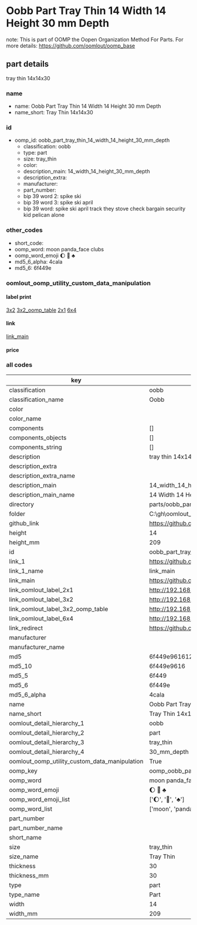 # Oobb Part Tray Thin 14 Width 14 Height 30 mm Depth  

note: This is part of OOMP the Oopen Organization Method For Parts. For more details: https://github.com/oomlout/oomp_base

##  part details
  



tray thin 14x14x30



### name
* name: Oobb Part Tray Thin 14 Width 14 Height 30 mm Depth
* name_short: Tray Thin 14x14x30 
### id
* oomp_id: oobb_part_tray_thin_14_width_14_height_30_mm_depth
  * classification: oobb
  * type: part
  * size: tray_thin
  * color: 
  * description_main: 14_width_14_height_30_mm_depth
  * description_extra: 
  * manufacturer: 
  * part_number: 
  * bip 39 word 2: spike ski
  * bip 39 word 3: spike ski april
  * bip 39 word: spike ski april track they stove check bargain security kid pelican alone

### other_codes
* short_code: 
* oomp_word: moon panda_face clubs
* oomp_word_emoji :moon: :panda_face: :clubs:
* md5_6_alpha: 4cala
* md5_6: 6f449e






### oomlout_oomp_utility_custom_data_manipulation
#### label print
[3x2](http://192.168.1.245:1112/?label=oomp%204cala)
[3x2_oomp_table](http://192.168.1.108:1112/?label=oomp%204cala)
[2x1](http://192.168.1.242:1112/?label=oomp%204cala)
[6x4](http://192.168.1.55:1112/?label=oomp%204cala)    

#### link

[link_main](https://github.com/oomlout/oomlout_oobb_version_4_generated_parts/tree/main/navigation_oomp/oobb/part/tray_thin/14_width_14_height_30_mm_depth/part)                              

#### price







### all codes 
| key | value |  
| --- | --- |  
| classification | oobb |  
| classification_name | Oobb |  
| color |  |  
| color_name |  |  
| components | [] |  
| components_objects | [] |  
| components_string | [] |  
| description | tray thin 14x14x30 |  
| description_extra |  |  
| description_extra_name |  |  
| description_main | 14_width_14_height_30_mm_depth |  
| description_main_name | 14 Width 14 Height 30 mm Depth |  
| directory | parts/oobb_part_tray_thin_14_width_14_height_30_mm_depth |  
| folder | C:\gh\oomlout_oobb_version_4_generated_parts\parts\oobb_part_tray_thin_14_width_14_height_30_mm_depth |  
| github_link | https://github.com/oomlout/oomlout_oomp_part_src/tree/main/parts/oobb_part_tray_thin_14_width_14_height_30_mm_depth |  
| height | 14 |  
| height_mm | 209 |  
| id | oobb_part_tray_thin_14_width_14_height_30_mm_depth |  
| link_1 | https://github.com/oomlout/oomlout_oobb_version_4_generated_parts/tree/main/navigation_oomp/oobb/part/tray_thin/14_width_14_height_30_mm_depth/part |  
| link_1_name | link_main |  
| link_main | https://github.com/oomlout/oomlout_oobb_version_4_generated_parts/tree/main/navigation_oomp/oobb/part/tray_thin/14_width_14_height_30_mm_depth/part |  
| link_oomlout_label_2x1 | http://192.168.1.242:1112/?label=oomp%204cala |  
| link_oomlout_label_3x2 | http://192.168.1.245:1112/?label=oomp%204cala |  
| link_oomlout_label_3x2_oomp_table | http://192.168.1.108:1112/?label=oomp%204cala |  
| link_oomlout_label_6x4 | http://192.168.1.55:1112/?label=oomp%204cala |  
| link_redirect | https://github.com/oomlout/oomlout_oobb_version_4_generated_parts/tree/main/parts/oobb_tray_thin_14_14_30 |  
| manufacturer |  |  
| manufacturer_name |  |  
| md5 | 6f449e961612a4e35af04e6815f2968e |  
| md5_10 | 6f449e9616 |  
| md5_5 | 6f449 |  
| md5_6 | 6f449e |  
| md5_6_alpha | 4cala |  
| name | Oobb Part Tray Thin 14 Width 14 Height 30 mm Depth |  
| name_short | Tray Thin 14x14x30  |  
| oomlout_detail_hierarchy_1 | oobb |  
| oomlout_detail_hierarchy_2 | part |  
| oomlout_detail_hierarchy_3 | tray_thin |  
| oomlout_detail_hierarchy_4 | 30_mm_depth |  
| oomlout_oomp_utility_custom_data_manipulation | True |  
| oomp_key | oomp_oobb_part_tray_thin_14_width_14_height_30_mm_depth |  
| oomp_word | moon panda_face clubs |  
| oomp_word_emoji | :moon: :panda_face: :clubs: |  
| oomp_word_emoji_list | [':moon:', ':panda_face:', ':clubs:'] |  
| oomp_word_list | ['moon', 'panda_face', 'clubs'] |  
| part_number |  |  
| part_number_name |  |  
| short_name |  |  
| size | tray_thin |  
| size_name | Tray Thin |  
| thickness | 30 |  
| thickness_mm | 30 |  
| type | part |  
| type_name | Part |  
| width | 14 |  
| width_mm | 209 |  
